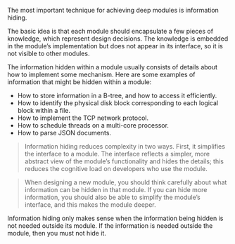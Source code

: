 The most important technique for achieving deep modules is information hiding.

The basic idea is that each module should encapsulate a few pieces of knowledge, which represent design decisions. The knowledge is embedded in the module’s implementation but does not appear in its interface, so it is not visible to other modules.

The information hidden within a module usually consists of details about how to implement some mechanism. Here are some examples of information that might be hidden within a module: 
* How to store information in a B-tree, and how to access it efficiently. 
* How to identify the physical disk block corresponding to each logical block within a file. 
* How to implement the TCP network protocol. 
* How to schedule threads on a multi-core processor. 
* How to parse JSON documents.

> Information hiding reduces complexity in two ways. First, it simplifies the interface to a module. The interface reflects a simpler, more abstract view of the module’s functionality and hides the details; this reduces the cognitive load on developers who use the module.

> When designing a new module, you should think carefully about what information can be hidden in that module. If you can hide more information, you should also be able to simplify the module’s interface, and this makes the module deeper.

Information hiding only makes sense when the information being hidden is not needed outside its module. If the information is needed outside the module, then you must not hide it.
